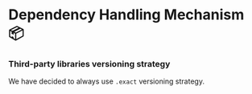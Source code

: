 # Dependency Handling Mechanism 📦

### Third-party libraries versioning strategy

We have decided to always use `.exact` versioning strategy.